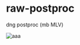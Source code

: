 # raw-postproc
dng postproc (mb MLV)

![aaa](https://sun9-5.userapi.com/impf/VqxkTOrRyGoZJ4UzTn20NDrtBPIpzBF8eTQszw/3NYmiZ9zqR0.jpg?size=1000x669&quality=90&proxy=1&sign=a8c44778cf5a73ef634d9ded33df1bb9)
